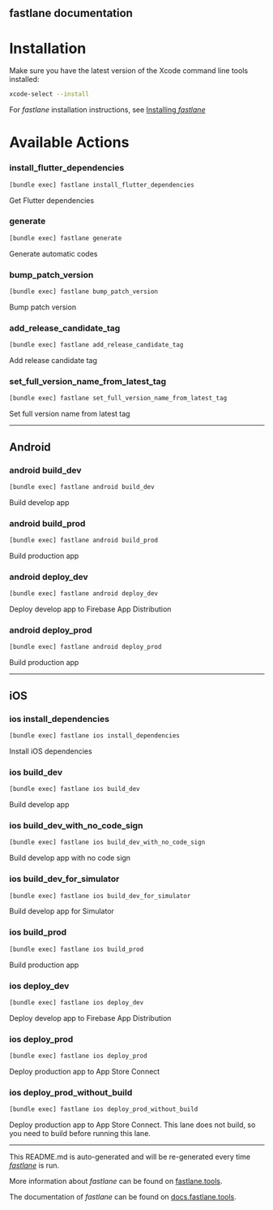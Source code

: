 fastlane documentation
----

# Installation

Make sure you have the latest version of the Xcode command line tools installed:

```sh
xcode-select --install
```

For _fastlane_ installation instructions, see [Installing _fastlane_](https://docs.fastlane.tools/#installing-fastlane)

# Available Actions

### install_flutter_dependencies

```sh
[bundle exec] fastlane install_flutter_dependencies
```

Get Flutter dependencies

### generate

```sh
[bundle exec] fastlane generate
```

Generate automatic codes

### bump_patch_version

```sh
[bundle exec] fastlane bump_patch_version
```

Bump patch version

### add_release_candidate_tag

```sh
[bundle exec] fastlane add_release_candidate_tag
```

Add release candidate tag

### set_full_version_name_from_latest_tag

```sh
[bundle exec] fastlane set_full_version_name_from_latest_tag
```

Set full version name from latest tag

----


## Android

### android build_dev

```sh
[bundle exec] fastlane android build_dev
```

Build develop app

### android build_prod

```sh
[bundle exec] fastlane android build_prod
```

Build production app

### android deploy_dev

```sh
[bundle exec] fastlane android deploy_dev
```

Deploy develop app to Firebase App Distribution

### android deploy_prod

```sh
[bundle exec] fastlane android deploy_prod
```

Build production app

----


## iOS

### ios install_dependencies

```sh
[bundle exec] fastlane ios install_dependencies
```

Install iOS dependencies

### ios build_dev

```sh
[bundle exec] fastlane ios build_dev
```

Build develop app

### ios build_dev_with_no_code_sign

```sh
[bundle exec] fastlane ios build_dev_with_no_code_sign
```

Build develop app with no code sign

### ios build_dev_for_simulator

```sh
[bundle exec] fastlane ios build_dev_for_simulator
```

Build develop app for Simulator

### ios build_prod

```sh
[bundle exec] fastlane ios build_prod
```

Build production app

### ios deploy_dev

```sh
[bundle exec] fastlane ios deploy_dev
```

Deploy develop app to Firebase App Distribution

### ios deploy_prod

```sh
[bundle exec] fastlane ios deploy_prod
```

Deploy production app to App Store Connect

### ios deploy_prod_without_build

```sh
[bundle exec] fastlane ios deploy_prod_without_build
```

Deploy production app to App Store Connect. This lane does not build, so you need to build before running this lane.

----

This README.md is auto-generated and will be re-generated every time [_fastlane_](https://fastlane.tools) is run.

More information about _fastlane_ can be found on [fastlane.tools](https://fastlane.tools).

The documentation of _fastlane_ can be found on [docs.fastlane.tools](https://docs.fastlane.tools).
